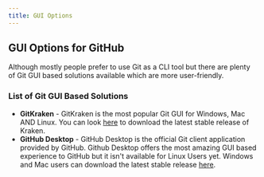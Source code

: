 ```yaml
---
title: GUI Options
---
```

## GUI Options for GitHub

Although mostly people prefer to use Git as a CLI tool but there are plenty of Git GUI based solutions available which are more user-friendly.

### List of Git GUI Based Solutions

* **GitKraken** - GitKraken is the most popular Git GUI for Windows, Mac AND Linux. You can look [here](https://www.gitkraken.com/) to download the latest stable release of Kraken.
* **GitHub Desktop** - GitHub Desktop is the official Git client application provided by GitHub. Github Desktop offers the most amazing GUI based experience to GitHub but it isn't available for Linux Users yet. Windows and Mac users can download the latest stable release [here](https://desktop.github.com/).
